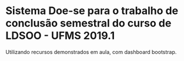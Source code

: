 # Sistema Doe-se para o trabalho de conclusão semestral do curso de LDSOO - UFMS 2019.1

Utilizando recursos demonstrados em aula, com dashboard bootstrap.
